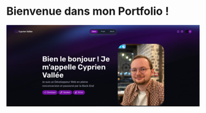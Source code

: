 # Bienvenue dans mon Portfolio !

<img alt="Preview portfolio" align="center" src="https://github.com/cyprienvallee/Portfolio/blob/main/public/assets/Preview-portfolio.png">

